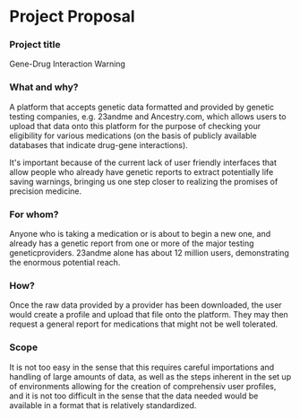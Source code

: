 # Project Proposal

### Project title

Gene-Drug Interaction Warning

### What and why?

A platform that accepts genetic data formatted and provided by genetic testing companies, e.g. 23andme and Ancestry.com, which allows users to upload that data onto this platform for the purpose of checking your eligibility for various medications (on the basis of publicly available databases that indicate drug-gene interactions).

It's important because of the current lack of user friendly interfaces that allow people who already have genetic reports to extract potentially life saving warnings, bringing us one step closer to realizing the promises of precision medicine.

### For whom?

Anyone who is taking a medication or is about to begin a new one, and already has a genetic report from one or more of the major testing geneticproviders. 23andme alone has about 12 million users, demonstrating the enormous potential reach.

### How?

Once the raw data provided by a provider has been downloaded, the user would create a profile and upload that file onto the platform. They may then request a general report for medications that might not be well tolerated.

### Scope

It is not too easy in the sense that this requires careful importations and handling of large amounts of data, as well as the steps inherent in the set up of environments allowing for the creation of comprehensiv user profiles, and it is not too difficult in the sense that the data needed would be available in a format that is relatively standardized.
